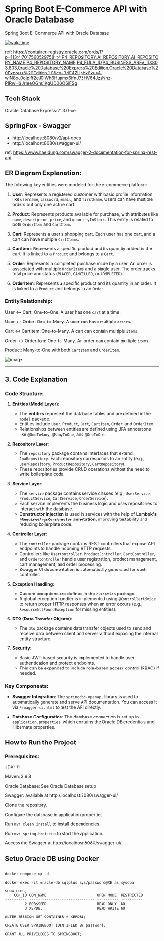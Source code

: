 # Spring Boot E-Commerce API with Oracle Database

Spring Boot E-Commerce API with Oracle Database

[![wakatime](https://wakatime.com/badge/user/232239bd-b752-4918-a368-ffb08deb9822/project/d420c842-a68b-470f-966a-4c10b1e71feb.svg)](https://wakatime.com/badge/user/232239bd-b752-4918-a368-ffb08deb9822/project/d420c842-a68b-470f-966a-4c10b1e71feb)

ref: https://container-registry.oracle.com/ords/f?p=113:4:7017560529758:::4:P4_REPOSITORY,AI_REPOSITORY,AI_REPOSITORY_NAME,P4_REPOSITORY_NAME,P4_EULA_ID,P4_BUSINESS_AREA_ID:803,803,Oracle%20Database%20Express%20Edition,Oracle%20Database%20Express%20Edition,1,0&cs=34F4ZUpbk6kueA-wlN8oJ0ojpiff2eJ0iWh6Hupmx6ifnJ7ZHV64JzzNnz-PIRwHGJrIeeOGhs1KgUD0GO6iFSg

## Tech Stack

Oracle Database Express:21.3.0-xe

## SpringFox - Swagger

- http://localhost:8080/v2/api-docs
- http://localhost:8080/swagger-ui/

ref: https://www.baeldung.com/swagger-2-documentation-for-spring-rest-api

## ER Diagram Explanation:

The following key entities were modeled for the e-commerce platform:

1. **User**: Represents a registered customer with basic profile information like `username`, `password`, `email`, and `firstName`. Users can have multiple orders but only one active cart.

2. **Product**: Represents products available for purchase, with attributes like `name`, `description`, `price`, and `quantityInStock`. This entity is related to both `OrderItem` and `CartItem`.

3. **Cart**: Represents a user's shopping cart. Each user has one cart, and a cart can have multiple `CartItems`.

4. **CartItem**: Represents a specific product and its quantity added to the cart. It is linked to a `Product` and belongs to a `Cart`.

5. **Order**: Represents a completed purchase made by a user. An order is associated with multiple `OrderItems` and a single user. The order tracks total price and status (`PLACED`, `CANCELLED`, or `COMPLETED`).

6. **OrderItem**: Represents a specific product and its quantity in an order. It is linked to a `Product` and belongs to an `Order`.

### Entity Relationship:

User ↔ Cart: One-to-One. A user has one `cart` at a time.

User ↔ Order: One-to-Many. A user can have multiple `orders`.

Cart ↔ CartItem: One-to-Many. A cart can contain multiple `items`.

Order ↔ OrderItem: One-to-Many. An order can contain multiple `items`.

Product: Many-to-One with both `CartItem` and `OrderItem`.

![image](https://github.com/user-attachments/assets/1c4a845a-a264-4d58-9f3b-0570f4675993)

---

## 3. **Code Explanation**

### **Code Structure:**

1. **Entities (Model Layer)**:
   - The **entities** represent the database tables and are defined in the `model` package.
   - Entities include `User`, `Product`, `Cart`, `CartItem`, `Order`, and `OrderItem`.
   - Relationships between entities are defined using JPA annotations like `@OneToMany`, `@ManyToOne`, and `@OneToOne`.

2. **Repository Layer**:
   - The `repository` package contains interfaces that extend `JpaRepository`. Each repository corresponds to an entity (e.g., `UserRepository`, `ProductRepository`, `CartRepository`).
   - These repositories provide CRUD operations without the need to write boilerplate code.

3. **Service Layer**:
   - The `service` package contains service classes (e.g., `UserService`, `ProductService`, `CartService`, `OrderService`).
   - Each service implements the business logic and uses repositories to interact with the database.
   - **Constructor injection** is used in services with the help of **Lombok's `@RequiredArgsConstructor` annotation**, improving testability and reducing boilerplate code.

4. **Controller Layer**:
   - The `controller` package contains REST controllers that expose API endpoints to handle incoming HTTP requests.
   - Controllers like `UserController`, `ProductController`, `CartController`, and `OrderController` handle user registration, product management, cart management, and order processing.
   - Swagger UI documentation is automatically generated for each controller.

5. **Exception Handling**:
   - Custom exceptions are defined in the `exception` package.
   - A global exception handler is implemented using `@ControllerAdvice` to return proper HTTP responses when an error occurs (e.g., `ResourceNotFoundException` for missing entities).

6. **DTO (Data Transfer Objects)**:
   - The `dto` package contains data transfer objects used to send and receive data between client and server without exposing the internal entity structure.

7. **Security**:
   - Basic JWT-based security is implemented to handle user authentication and protect endpoints.
   - This can be expanded to include role-based access control (RBAC) if needed.

### Key Components:
- **Swagger Integration**: The `springdoc-openapi` library is used to automatically generate and serve API documentation. You can access it via `/swagger-ui.html` to test the API directly.
  
- **Database Configuration**: The database connection is set up in `application.properties`, which contains the Oracle DB credentials and Hibernate properties.

## How to Run the Project

### Prerequisites:

JDK: 11

Maven: 3.9.8

Oracle Database: See Oracle Database setup

Swagger: available at http://localhost:8080/swagger-ui/

Clone the repository.

Configure the database in application.properties.

Run `mvn clean install` to install dependencies.

Run `mvn spring-boot:run` to start the application.

Access the Swagger at http://localhost:8080/swagger-ui/.

## Setup Oracle DB using Docker

```shell

docker compose up -d

docker exec -it oracle-db sqlplus sys/password@XE as sysdba

SHOW PDBS;
    CON_ID CON_NAME                       OPEN MODE  RESTRICTED
---------- ------------------------------ ---------- ----------
         2 PDB$SEED                       READ ONLY  NO
         3 XEPDB1                         READ WRITE NO

ALTER SESSION SET CONTAINER = XEPDB1;

CREATE USER SPRINGBOOT IDENTIFIED BY password;

GRANT ALL PRIVILEGES TO SPRINGBOOT;
```
